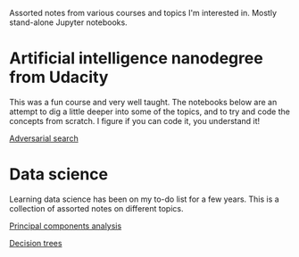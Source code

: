 Assorted notes from various courses and topics I'm interested in. Mostly stand-alone Jupyter notebooks.

# Artificial intelligence nanodegree from Udacity
This was a fun course and very well taught. The notebooks below are an attempt to dig a little deeper into some of the topics, and to try and code the concepts from scratch. I figure if you can code it, you understand it!

[Adversarial search](adversarial_search.ipynb)


# Data science
Learning data science has been on my to-do list for a few years. This is a collection of assorted notes on different topics. 

[Principal components analysis](pca.ipynb)

[Decision trees](decision_trees.ipynb)

